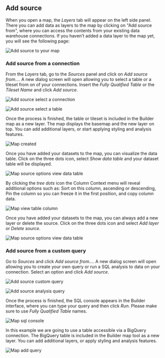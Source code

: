 ## Add source

When you open a map, the *Layers* tab will appear on the left side panel. There you can add data as layers to the map by clicking on "Add source from", where you can access the contents from your existing data warehouse connections. If you haven’t added a data layer to the map yet, you will see the following page:

![Add source to your map](/img/cloud-native-workspace/maps/map_add_source_to_your_map.png)

### Add source from a connection

From the *Layers* tab, go to the *Sources* panel and click on *Add source from...*. A new dialog screen will open allowing you to select a table or a tileset from on of your connections. Insert the *Fully Qualified Table* or the *Tileset Name* and click *Add source*.

![Add source select a connection](/img/cloud-native-workspace/maps/map_add_source_select_a_connection.png)

![Add source select a table](/img/cloud-native-workspace/maps/map_add_source_tablee.png)

Once the process is finished, the table or tileset is included in the Builder map as a new layer. The map displays the basemap and the new layer on top. You can add additional layers, or start applying styling and analysis features.
	
![Map created](/img/cloud-native-workspace/maps/map_created.png)

Once you have added your datasets to the map, you can visualize the data table. Click on the three dots icon, select *Show data table* and your dataset table will be displayed. 

![Map source options view data table](/img/cloud-native-workspace/maps/map_source_options.png)

By clicking the *tree dots* icon the Column Context menu will reveal additional options such as: Sort on this column, ascending or descending, Pin the column so you can freeze it in the first position, and copy column data.

![Map view table column](/img/cloud-native-workspace/maps/map_table_column.png)

Once you have added your datasets to the map, you can always add a new layer or delete the source. Click on the three dots icon and select *Add layer* or *Delete source*.

![Map source options view data table](/img/cloud-native-workspace/maps/map_source_options.png)

### Add source from a custom query

Go to *Sources* and click *Add source from...*. A new dialog screen will open allowing you to create your own query or run a SQL analysis to data on your connection. Select an option and click *Add source*.

![Add source custom query](/img/cloud-native-workspace/maps/map_add_source_type_custom_query.png)

![Add source analysis query](/img/cloud-native-workspace/maps/map_add_source_add_analysis_query.png)

Once the process is finished, the SQL console appears in the Builder interface, where you can type your query and then click *Run*. Please make sure to use *Fully Qualified Table* names.

![Map sql console](/img/cloud-native-workspace/maps/map_sql_console.png)

In this example we are going to use a table accessible via a BigQuery connection. The BigQuery table is included in the Builder map tool as a new layer. You can add additional layers, or apply styling and analysis features.
	
![Map add query](/img/cloud-native-workspace/maps/map_add_query.png)

<!-- ### ADD SOURCE FROM A LOCAL FILE

Go to *Sources* and click *Add source from...*. A new dialog will open allowing you to upload a CSV, Json, GeoJSON, or a saved map Json file. You can browse your files, or drag & drop them into the dotted area of the dialog screen.

![Add source local file](/img/cloud-native-workspace/maps/map_add_source_file.png)

Once the data has been imported, the dataset is included in the Builder map tool as a new layer. You can then add additional layers, or apply styling and analysis features.
	
![Map local file](/img/cloud-native-workspace/maps/map_paris.png)

In all cases, you can keep adding multiple data to your map from your different data sources available. -->